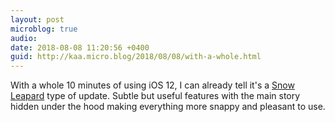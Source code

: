 ```yaml
---
layout: post
microblog: true
audio: 
date: 2018-08-08 11:20:56 +0400
guid: http://kaa.micro.blog/2018/08/08/with-a-whole.html
---
```

With a whole 10 minutes of using iOS 12, I can already tell it's a [Snow Leapard](https://en.wikipedia.org/wiki/Mac_OS_X_Snow_Leopard) type of update. Subtle but useful features with the main story hidden under the hood making everything more snappy and pleasant to use.
